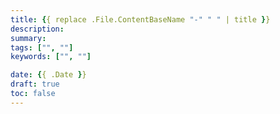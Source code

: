 ```yaml
---
title: {{ replace .File.ContentBaseName "-" " " | title }}
description:
summary:
tags: ["", ""]
keywords: ["", ""]

date: {{ .Date }}
draft: true
toc: false
---
```

